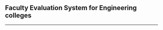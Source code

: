 Faculty Evaluation System for Engineering colleges
--------------------------------------------------
--------------------------------------------------
